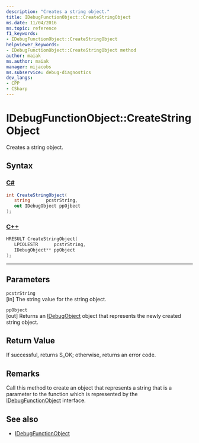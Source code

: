 ```yaml
---
description: "Creates a string object."
title: IDebugFunctionObject::CreateStringObject
ms.date: 11/04/2016
ms.topic: reference
f1_keywords:
- IDebugFunctionObject::CreateStringObject
helpviewer_keywords:
- IDebugFunctionObject::CreateStringObject method
author: maiak
ms.author: maiak
manager: mijacobs
ms.subservice: debug-diagnostics
dev_langs:
- CPP
- CSharp
---
```

# IDebugFunctionObject::CreateStringObject

Creates a string object.

## Syntax

### [C#](#tab/csharp)
```csharp
int CreateStringObject(
   string      pcstrString,
   out IDebugObject ppOjbect
);
```
### [C++](#tab/cpp)
```cpp
HRESULT CreateStringObject( 
   LPCOLESTR      pcstrString,
   IDebugObject** ppObject
);
```
---

## Parameters
`pcstrString`\
[in] The string value for the string object.

`ppObject`\
[out] Returns an [IDebugObject](../../../extensibility/debugger/reference/idebugobject.md) object that represents the newly created string object.

## Return Value
 If successful, returns S_OK; otherwise, returns an error code.

## Remarks
 Call this method to create an object that represents a string that is a parameter to the function which is represented by the [IDebugFunctionObject](../../../extensibility/debugger/reference/idebugfunctionobject.md) interface.

## See also
- [IDebugFunctionObject](../../../extensibility/debugger/reference/idebugfunctionobject.md)
